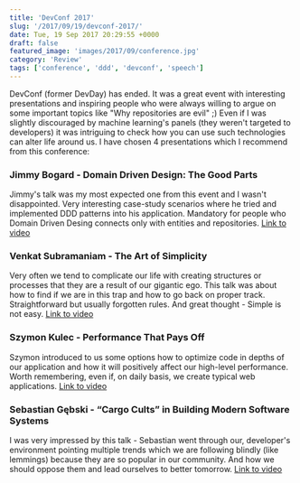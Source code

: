 ```yaml
---
title: 'DevConf 2017'
slug: '/2017/09/19/devconf-2017/'
date: Tue, 19 Sep 2017 20:29:55 +0000
draft: false
featured_image: 'images/2017/09/conference.jpg'
category: 'Review'
tags: ['conference', 'ddd', 'devconf', 'speech']
---
```


DevConf (former DevDay) has ended. It was a great event with interesting presentations and inspiring people who were always willing to argue on some important topics like "Why repositories are evil" ;) Even if I was slightly discouraged by machine learning's panels (they weren't targeted to developers) it was intriguing to check how you can use such technologies can alter life around us. I have chosen 4 presentations which I recommend from this conference:

### Jimmy Bogard - Domain Driven Design: The Good Parts

Jimmy's talk was my most expected one from this event and I wasn't disappointed. Very interesting case-study scenarios where he tried and implemented DDD patterns into his application. Mandatory for people who Domain Driven Desing connects only with entities and repositories. [Link to video](https://www.youtube.com/watch?v=U6CeaA-Phqo)

### Venkat Subramaniam - The Art of Simplicity

Very often we tend to complicate our life with creating structures or processes that they are a result of our gigantic ego. This talk was about how to find if we are in this trap and how to go back on proper track. Straightforward but usually forgotten rules. And great thought - Simple is not easy. [Link to video](https://www.youtube.com/watch?v=I4wuMV8N6Iw)

### Szymon Kulec - Performance That Pays Off

Szymon introduced to us some options how to optimize code in depths of our application and how it will positively affect our high-level performance. Worth remembering, even if, on daily basis, we create typical web applications. [Link to video](https://www.youtube.com/watch?v=fumtM6pXAm4)

### Sebastian Gębski - “Cargo Cults” in Building Modern Software Systems

I was very impressed by this talk - Sebastian went through our, developer's environment pointing multiple trends which we are following blindly (like lemmings) because they are so popular in our community. And how we should oppose them and lead ourselves to better tomorrow. [Link to video](https://www.youtube.com/watch?v=fJh___1qJA8)